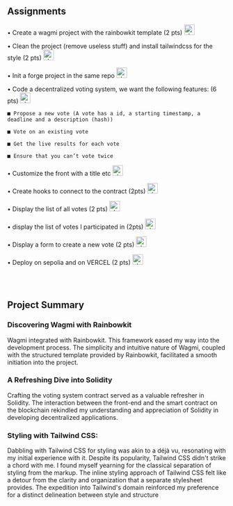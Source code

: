 ## Assignments

• Create a wagmi project with the rainbowkit template (2 pts) <img width="24" height="24" src="https://img.icons8.com/emoji/48/check-mark-emoji.png" alt="check-mark-emoji"/>

• Clean the project (remove useless stuff) and install tailwindcss for the style (2 pts) <img width="24" height="24" src="https://img.icons8.com/emoji/48/check-mark-emoji.png" alt="check-mark-emoji"/>

• Init a forge project in the same repo <img width="24" height="24" src="https://img.icons8.com/emoji/48/check-mark-emoji.png" alt="check-mark-emoji"/>

• Code a decentralized voting system, we want the following features: (6 pts) <img width="24" height="24" src="https://img.icons8.com/emoji/48/check-mark-emoji.png" alt="check-mark-emoji"/>

    ■ Propose a new vote (A vote has a id, a starting timestamp, a deadline and a description (hash))

    ■ Vote on an existing vote

    ■ Get the live results for each vote

    ■ Ensure that you can’t vote twice


• Customize the front with a title etc <img width="24" height="24" src="https://img.icons8.com/emoji/48/check-mark-emoji.png" alt="check-mark-emoji"/>

• Create hooks to connect to the contract (2pts) <img width="24" height="24" src="https://img.icons8.com/emoji/48/check-mark-emoji.png" alt="check-mark-emoji"/>

• Display the list of all votes (2 pts) <img width="24" height="24" src="https://img.icons8.com/emoji/48/check-mark-emoji.png" alt="check-mark-emoji"/>

• display the list of votes I participated in (2pts) <img width="24" height="24" src="https://img.icons8.com/emoji/48/check-mark-emoji.png" alt="check-mark-emoji"/>

• Display a form to create a new vote (2 pts) <img width="24" height="24" src="https://img.icons8.com/emoji/48/check-mark-emoji.png" alt="check-mark-emoji"/>

• Deploy on sepolia and on VERCEL (2 pts) <img width="24" height="24" src="https://img.icons8.com/emoji/48/check-mark-emoji.png" alt="check-mark-emoji"/>


<br/>
<br/>


## Project Summary 

### Discovering Wagmi with Rainbowkit

Wagmi integrated with Rainbowkit. This framework eased my way into the development process. The simplicity and intuitive nature of Wagmi, coupled with the structured template provided by Rainbowkit, facilitated a smooth initiation into the project. 

### A Refreshing Dive into Solidity

Crafting the voting system contract served as a valuable refresher in Solidity. The interaction between the front-end and the smart contract on the blockchain rekindled my understanding and appreciation of Solidity in developing decentralized applications. 

### Styling with Tailwind CSS:

Dabbling with Tailwind CSS for styling was akin to a déjà vu, resonating with my initial experience with it. Despite its popularity, Tailwind CSS didn't strike a chord with me. I found myself yearning for the classical separation of styling from the markup. The inline styling approach of Tailwind CSS felt like a detour from the clarity and organization that a separate stylesheet provides. The expedition into Tailwind's domain reinforced my preference for a distinct delineation between style and structure